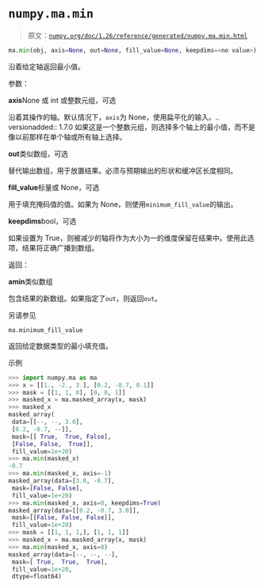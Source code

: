 # `numpy.ma.min`

> 原文：[`numpy.org/doc/1.26/reference/generated/numpy.ma.min.html`](https://numpy.org/doc/1.26/reference/generated/numpy.ma.min.html)

```py
ma.min(obj, axis=None, out=None, fill_value=None, keepdims=<no value>)
```

沿着给定轴返回最小值。

参数：

**axis**None 或 int 或整数元组，可选

沿着其操作的轴。默认情况下，`axis`为 None，使用扁平化的输入。.. versionadded:: 1.7.0 如果这是一个整数元组，则选择多个轴上的最小值，而不是像以前那样在单个轴或所有轴上选择。

**out**类似数组，可选

替代输出数组，用于放置结果。必须与预期输出的形状和缓冲区长度相同。

**fill_value**标量或 None，可选

用于填充掩码值的值。如果为 None，则使用`minimum_fill_value`的输出。

**keepdims**bool，可选

如果设置为 True，则被减少的轴将作为大小为一的维度保留在结果中。使用此选项，结果将正确广播到数组。

返回：

**amin**类似数组

包含结果的新数组。如果指定了`out`，则返回`out`。

另请参见

`ma.minimum_fill_value`

返回给定数据类型的最小填充值。

示例

```py
>>> import numpy.ma as ma
>>> x = [[1., -2., 3.], [0.2, -0.7, 0.1]]
>>> mask = [[1, 1, 0], [0, 0, 1]]
>>> masked_x = ma.masked_array(x, mask)
>>> masked_x
masked_array(
 data=[[--, --, 3.0],
 [0.2, -0.7, --]],
 mask=[[ True,  True, False],
 [False, False,  True]],
 fill_value=1e+20)
>>> ma.min(masked_x)
-0.7
>>> ma.min(masked_x, axis=-1)
masked_array(data=[3.0, -0.7],
 mask=[False, False],
 fill_value=1e+20)
>>> ma.min(masked_x, axis=0, keepdims=True)
masked_array(data=[[0.2, -0.7, 3.0]],
 mask=[[False, False, False]],
 fill_value=1e+20)
>>> mask = [[1, 1, 1,], [1, 1, 1]]
>>> masked_x = ma.masked_array(x, mask)
>>> ma.min(masked_x, axis=0)
masked_array(data=[--, --, --],
 mask=[ True,  True,  True],
 fill_value=1e+20,
 dtype=float64) 
```
